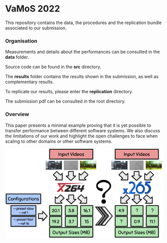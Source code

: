 # VaMoS 2022

This repository contains the data, the procedures and the replication bundle associated to our submission.

### Organisation

Measurements and details about the performances can be consulted in the **data** folder.

Source code can be found in the **src** directory.

The **results** folder contains the results shown in the submission, as well as complementary results.

To replicate our results, please enter the **replication** directory.

The submission pdf can be consulted in the root directory.


### Overview

This paper presents a minimal example proving that it is yet possible to transfer performance between different software systems. 
We also discuss the limitations of our work and highlight the open challenges to face when scaling to other domains or other software systems. 

![Overview picture](results/poc.png)
